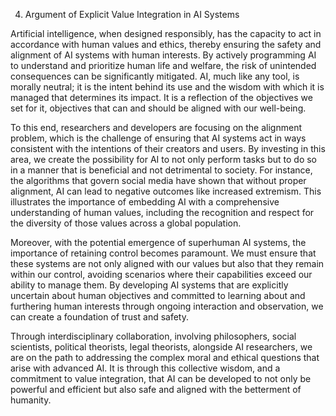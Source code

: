 4. Argument of Explicit Value Integration in AI Systems

Artificial intelligence, when designed responsibly, has the capacity to act in accordance with human values and ethics, thereby ensuring the safety and alignment of AI systems with human interests. By actively programming AI to understand and prioritize human life and welfare, the risk of unintended consequences can be significantly mitigated. AI, much like any tool, is morally neutral; it is the intent behind its use and the wisdom with which it is managed that determines its impact. It is a reflection of the objectives we set for it, objectives that can and should be aligned with our well-being.

To this end, researchers and developers are focusing on the alignment problem, which is the challenge of ensuring that AI systems act in ways consistent with the intentions of their creators and users. By investing in this area, we create the possibility for AI to not only perform tasks but to do so in a manner that is beneficial and not detrimental to society. For instance, the algorithms that govern social media have shown that without proper alignment, AI can lead to negative outcomes like increased extremism. This illustrates the importance of embedding AI with a comprehensive understanding of human values, including the recognition and respect for the diversity of those values across a global population.

Moreover, with the potential emergence of superhuman AI systems, the importance of retaining control becomes paramount. We must ensure that these systems are not only aligned with our values but also that they remain within our control, avoiding scenarios where their capabilities exceed our ability to manage them. By developing AI systems that are explicitly uncertain about human objectives and committed to learning about and furthering human interests through ongoing interaction and observation, we can create a foundation of trust and safety.

Through interdisciplinary collaboration, involving philosophers, social scientists, political theorists, legal theorists, alongside AI researchers, we are on the path to addressing the complex moral and ethical questions that arise with advanced AI. It is through this collective wisdom, and a commitment to value integration, that AI can be developed to not only be powerful and efficient but also safe and aligned with the betterment of humanity.